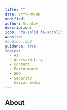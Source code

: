 ```yaml
---
title: ""
date: YYYY-MM-DD
modified: 
author: ScanGov
description: "."
icon: "fa-solid fa-scroll"
website: 
#audio: .mp3
guidance: true
topics:
  - AI
  - Accessibility
  - Content
  - Performance
  - SEO
  - Security
  - Social media
---
```


## About

